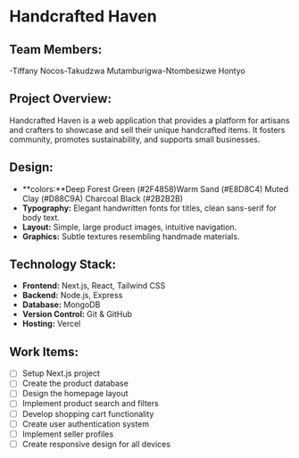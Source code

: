 # Handcrafted Haven

## Team Members:
 -Tiffany Nocos-Takudzwa Mutamburigwa-Ntombesizwe Hontyo

## Project Overview:
Handcrafted Haven is a web application that provides a platform for artisans and crafters to showcase and sell their unique handcrafted items. It fosters community, promotes sustainability, and supports small businesses.

## Design:
- **colors:**Deep Forest Green (#2F4858)Warm Sand (#E8D8C4) Muted Clay (#D88C9A) Charcoal Black (#2B2B2B) 
- **Typography:** Elegant handwritten fonts for titles, clean sans-serif for body text.
- **Layout:** Simple, large product images, intuitive navigation.
- **Graphics:** Subtle textures resembling handmade materials.

## Technology Stack:
- **Frontend:** Next.js, React, Tailwind CSS
- **Backend:** Node.js, Express
- **Database:** MongoDB
- **Version Control:** Git & GitHub
- **Hosting:** Vercel

## Work Items:
- [ ] Setup Next.js project
- [ ] Create the product database
- [ ] Design the homepage layout
- [ ] Implement product search and filters
- [ ] Develop shopping cart functionality
- [ ] Create user authentication system
- [ ] Implement seller profiles
- [ ] Create responsive design for all devices
